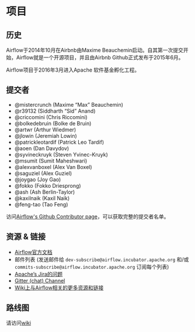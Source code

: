 # 项目

## 历史

Airflow于2014年10月在Airbnb由Maxime Beauchemin启动。自其第一次提交开始，Airflow就是一个开源项目，并且由Airbnb Github正式发布于2015年6月。

Airflow项目于2016年3月进入Apache 软件基金孵化工程。

## 提交者

* @mistercrunch \(Maxime “Max” Beauchemin\)
* @r39132 \(Siddharth “Sid” Anand\)
* @criccomini \(Chris Riccomini\)
* @bolkedebruin \(Bolke de Bruin\)
* @artwr \(Arthur Wiedmer\)
* @jlowin \(Jeremiah Lowin\)
* @patrickleotardif \(Patrick Leo Tardif\)
* @aoen \(Dan Davydov\)
* @syvineckruyk \(Steven Yvinec-Kruyk\)
* @msumit \(Sumit Maheshwari\)
* @alexvanboxel \(Alex Van Boxel\)
* @saguziel \(Alex Guziel\)
* @joygao \(Joy Gao\)
* @fokko \(Fokko Driesprong\)
* @ash \(Ash Berlin-Taylor\)
* @kaxilnaik \(Kaxil Naik\)
* @feng-tao \(Tao Feng\)

访问[Airflow's Github Contributor page](https://github.com/apache/incubator-airflow/graphs/contributors)，可以获取完整的提交者名单。

## 资源 & 链接

* [Airflow官方文档](http://airflow.apache.org/)
* 邮件列表 \(发送邮件给 `dev-subscribe@airflow.incubator.apache.org` 和/或 `commits-subscribe@airflow.incubator.apache.org` 订阅每个列表\)
* [Apache’s Jira的问题](https://issues.apache.org/jira/browse/AIRFLOW)
* [Gitter \(chat\) Channel](https://gitter.im/airbnb/airflow)
* [Wiki上与Airflow相关的更多资源和链接](https://cwiki.apache.org/confluence/display/AIRFLOW/Airflow+Links)

## 路线图

请访问[wiki](https://cwiki.apache.org/confluence/display/AIRFLOW/Airflow+Home)

